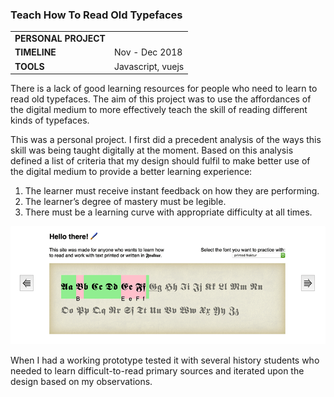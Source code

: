 ### Teach How To Read Old Typefaces

<table style="width:60%">
  <tr>
    <td><b>PERSONAL PROJECT</b></td>
  </tr>
  <tr>
    <td><b>TIMELINE</b></td>
    <td>Nov - Dec 2018</td>
  </tr>
  <tr>
    <td><b>TOOLS</b></td>
    <td>Javascript, vuejs</td>
  </tr>
</table> 

There is a lack of good learning resources for people who need to learn to read old typefaces. The aim of this project was to use the affordances of the digital medium to more effectively teach the skill of reading different kinds of typefaces.

This was a personal project. I first did a precedent analysis of the ways this skill was being taught digitally at the moment. Based on this analysis defined a list of criteria that my design should fulfil to make better use of the digital medium to provide a better learning experience:

1. The learner must receive instant feedback on how they are performing. 
2. The learner’s degree of mastery must be legible.
3. There must be a learning curve with appropriate difficulty at all times.

![a GUI screenshot](img/fraktur.png)

When I had a working prototype tested it with several history students who needed to learn difficult-to-read primary sources and iterated upon the design based on my observations.